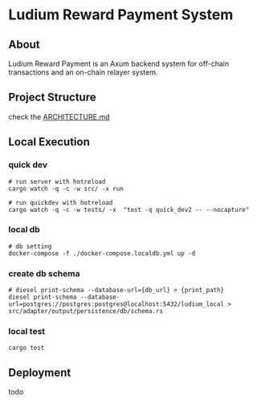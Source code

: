# Ludium Reward Payment System
## About
Ludium Reward Payment is an Axum backend system for off-chain transactions and an on-chain relayer system.

## Project Structure
check the [ARCHITECTURE.md](https://github.com/Ludium-Official/ludium-world-payment/blob/main/README.md)


## Local Execution
### quick dev
```
# run server with hotreload
cargo watch -q -c -w src/ -x run 

# run quickdev with hotreload
cargo watch -q -c -w tests/ -x  "test -q quick_dev2 -- --nocapture"
```

### local db 
```
# db setting
docker-compose -f ./docker-compose.localdb.yml up -d
```

### create db schema
```
# diesel print-schema --database-url={db_url} > {print_path}
diesel print-schema --database-url=postgres://postgres:postgres@localhost:5432/ludium_local > src/adapter/output/persistence/db/schema.rs
```

### local test 
```
cargo test
```


## Deployment
todo